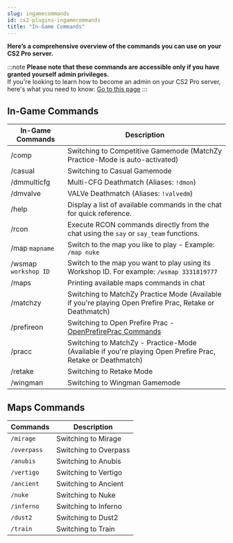 ```yaml
---
slug: ingamecommands
id: cs2-plugins-ingamecommands
title: "In-Game Commands"
---
```

**Here’s a comprehensive overview of the commands you can use on your CS2 Pro server.**

:::note
**Please note that these commands are accessible only if you have granted yourself admin privileges.**
<br />
If you're looking to learn how to become an admin on your CS2 Pro server, here's what you need to know:
[Go to this page](https://help.fshost.me/docs/cs2/becomeadmin)
:::

## In-Game Commands
| In-Game Commands | Description |
| ------------ | ----------- |
| /comp | Switching to Competitive Gamemode (MatchZy Practice-Mode is auto-activated) |
| /casual | Switching to Casual Gamemode |
| /dmmulticfg | Multi-CFG Deathmatch (Aliases: `!dmon`) |
| /dmvalve | VALVe Deathmatch (Aliases: `!valvedm`) |
| /help | Display a list of available commands in the chat for quick reference. |
| /rcon | Execute RCON commands directly from the chat using the `say` or `say_team` functions. |
| /map `mapname` | Switch to the map you like to play - Example: `/map nuke` |
| /wsmap `workshop ID` | Switch to the map you want to play using its Workshop ID. For example: `/wsmap 3331819777` | 
| /maps | Printing available maps commands in chat |
| /matchzy | Switching to MatchZy Practice Mode (Available if you're playing Open Prefire Prac, Retake or Deathmatch) |
| /prefireon | Switching to Open Prefire Prac - [OpenPrefirePrac Commands](https://help.fshost.me/docs/cs2/plugins/openprefireprac) |
| /pracc | Switching to MatchZy - Practice-Mode (Available if you're playing Open Prefire Prac, Retake or Deathmatch) |
| /retake | Switching to Retake Mode |
| /wingman | Switching to Wingman Gamemode | 


## Maps Commands
| Commands | Description |
| ---- | ---- |
| `/mirage` | Switching to Mirage |
| `/overpass` | Switching to Overpass |
| `/anubis` | Switching to Anubis |
| `/vertigo` | Switching to Vertigo |
| `/ancient` | Switching to Ancient |
| `/nuke` | Switching to Nuke |
| `/inferno` | Switching to Inferno |
| `/dust2` | Switching to Dust2 |
| `/train` | Switching to Train |
